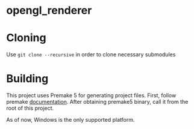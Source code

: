 # opengl_renderer
# Cloning
Use `git clone --recursive` in order to clone necessary submodules
# Building
<p>This project uses Premake 5 for generating project files. First, follow premake <a href="https://premake.github.io/docs/">documentation</a>. After obtaining premake5 binary, call it from the root of this project.</p>

<p>As of now, Windows is the only supported platform.</p>
